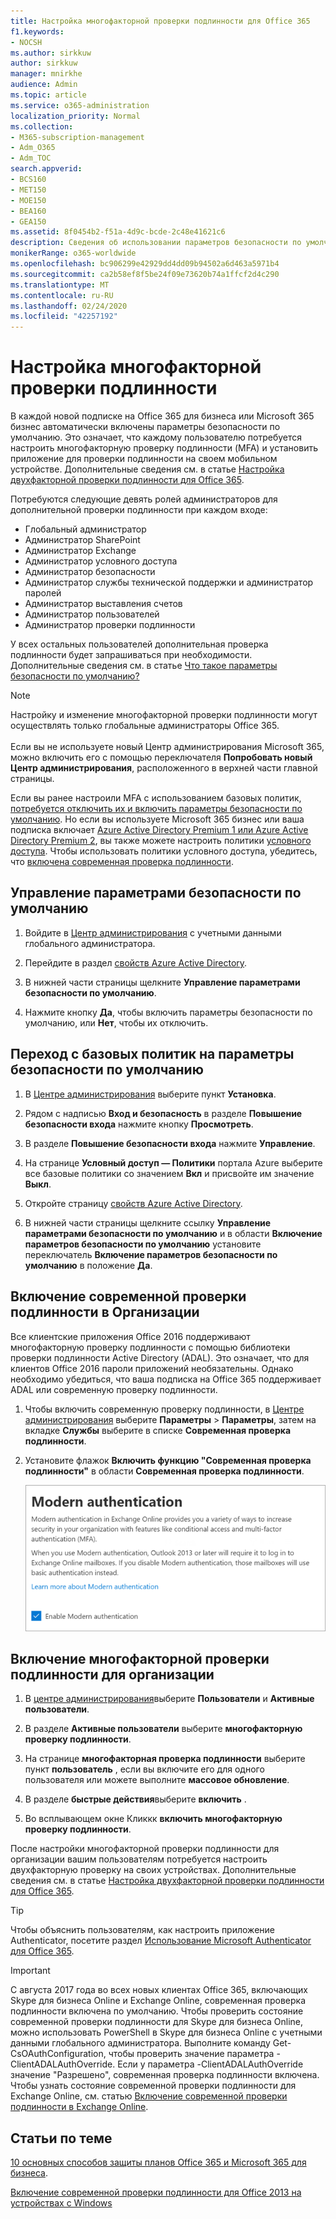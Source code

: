 ```yaml
---
title: Настройка многофакторной проверки подлинности для Office 365
f1.keywords:
- NOCSH
ms.author: sirkkuw
author: sirkkuw
manager: mnirkhe
audience: Admin
ms.topic: article
ms.service: o365-administration
localization_priority: Normal
ms.collection:
- M365-subscription-management
- Adm_O365
- Adm_TOC
search.appverid:
- BCS160
- MET150
- MOE150
- BEA160
- GEA150
ms.assetid: 8f0454b2-f51a-4d9c-bcde-2c48e41621c6
description: Сведения об использовании параметров безопасности по умолчанию с целью настройки многофакторной проверки подлинности для пользователей Office 365.
monikerRange: o365-worldwide
ms.openlocfilehash: bc906299e42929dd4dd09b94502a6d463a5971b4
ms.sourcegitcommit: ca2b58ef8f5be24f09e73620b74a1ffcf2d4c290
ms.translationtype: MT
ms.contentlocale: ru-RU
ms.lasthandoff: 02/24/2020
ms.locfileid: "42257192"
---
```

# <a name="set-up-multi-factor-authentication"></a>Настройка многофакторной проверки подлинности
  
В каждой новой подписке на Office 365 для бизнеса или Microsoft 365 бизнес автоматически включены параметры безопасности по умолчанию. Это означает, что каждому пользователю потребуется настроить многофакторную проверку подлинности (MFA) и установить приложение для проверки подлинности на своем мобильном устройстве. Дополнительные сведения см. в статье [Настройка двухфакторной проверки подлинности для Office 365](https://support.office.com/article/ace1d096-61e5-449b-a875-58eb3d74de14).  

Потребуются следующие девять ролей администраторов для дополнительной проверки подлинности при каждом входе:
- Глобальный администратор
- Администратор SharePoint
- Администратор Exchange
- Администратор условного доступа
- Администратор безопасности
- Администратор службы технической поддержки и администратор паролей
- Администратор выставления счетов
- Администратор пользователей
- Администратор проверки подлинности

У всех остальных пользователей дополнительная проверка подлинности будет запрашиваться при необходимости. Дополнительные сведения см. в статье [Что такое параметры безопасности по умолчанию?](https://docs.microsoft.com/azure/active-directory/fundamentals/concept-fundamentals-security-defaults)

> [!NOTE]
> Настройку и изменение многофакторной проверки подлинности могут осуществлять только глобальные администраторы Office 365. <br><br>
> Если вы не используете новый Центр администрирования Microsoft 365, можно включить его с помощью переключателя **Попробовать новый Центр администрирования**, расположенного в верхней части главной страницы.

Если вы ранее настроили MFA с использованием базовых политик, [потребуется отключить их и включить параметры безопасности по умолчанию](#move-from-baseline-policies-to-security-defaults). Но если вы используете Microsoft 365 бизнес или ваша подписка включает [Azure Active Directory Premium 1 или Azure Active Directory Premium 2](https://azure.microsoft.com/pricing/details/active-directory/), вы также можете настроить политики [условного доступа](https://docs.microsoft.com/azure/active-directory/conditional-access/overview). Чтобы использовать политики условного доступа, убедитесь, что [включена современная проверка подлинности](#enable-multi-factor-authentication-for-your-organization).

## <a name="manage-security-defaults"></a>Управление параметрами безопасности по умолчанию

1. Войдите в [Центр администрирования](https://go.microsoft.com/fwlink/p/?linkid=834822) с учетными данными глобального администратора.
2. Перейдите в раздел [свойств Azure Active Directory](https://portal.azure.com/#blade/Microsoft_AAD_IAM/ActiveDirectoryMenuBlade/Properties).

3. В нижней части страницы щелкните **Управление параметрами безопасности по умолчанию**.
4. Нажмите кнопку **Да**, чтобы включить параметры безопасности по умолчанию, или **Нет**, чтобы их отключить.

## <a name="move-from-baseline-policies-to-security-defaults"></a>Переход с базовых политик на параметры безопасности по умолчанию

1. В [Центре администрирования](https://go.microsoft.com/fwlink/p/?linkid=834822) выберите пункт **Установка**.

2. Рядом с надписью **Вход и безопасность** в разделе **Повышение безопасности входа** нажмите кнопку **Просмотреть**.

3. В разделе **Повышение безопасности входа** нажмите **Управление**. 

4. На странице **Условный доступ — Политики** портала Azure выберите все базовые политики со значением **Вкл** и присвойте им значение **Выкл**.
5. Откройте страницу [свойств Azure Active Directory](https://portal.azure.com/#blade/Microsoft_AAD_IAM/ActiveDirectoryMenuBlade/Properties).
6. В нижней части страницы щелкните ссылку **Управление параметрами безопасности по умолчанию** и в области **Включение параметров безопасности по умолчанию** установите переключатель **Включение параметров безопасности по умолчанию** в положение **Да**. 

## <a name="enable-modern-authentication-for-your-organization"></a>Включение современной проверки подлинности в Организации

Все клиентские приложения Office 2016 поддерживают многофакторную проверку подлинности с помощью библиотеки проверки подлинности Active Directory (ADAL). Это означает, что для клиентов Office 2016 пароли приложений необязательны. Однако необходимо убедиться, что ваша подписка на Office 365 поддерживает ADAL или современную проверку подлинности.

1. Чтобы включить современную проверку подлинности, в [Центре администрирования](https://go.microsoft.com/fwlink/p/?linkid=834822) выберите **Параметры** \> **Параметры**, затем на вкладке **Службы** выберите в списке **Современная проверка подлинности**.

2. Установите флажок **Включить функцию "Современная проверка подлинности"** в области **Современная проверка подлинности‎**. 

    ![Область "Современная проверка подлинности" с установленным флажком включения.](../media/enablemodernauth.png)
    
## <a name="enable-multi-factor-authentication-for-your-organization"></a>Включение многофакторной проверки подлинности для организации
    
1. В [центре администрирования](https://go.microsoft.com/fwlink/p/?linkid=834822)выберите **Пользователи** и **Активные пользователи**.

2. В разделе **Активные пользователи** выберите **многофакторную проверку подлинности**.

3. На странице **многофакторная проверка подлинности** выберите пункт **пользователь** , если вы включите его для одного пользователя или можете выполните **массовое обновление**.

4. В разделе **быстрые действия**выберите **включить** .

5. Во всплывающем окне Кликкк **включить многофакторную проверку подлинности**.

После настройки многофакторной проверки подлинности для организации вашим пользователям потребуется настроить двухфакторную проверку на своих устройствах. Дополнительные сведения см. в статье [Настройка двухфакторной проверки подлинности для Office 365](https://support.office.com/article/ace1d096-61e5-449b-a875-58eb3d74de14).
    
> [!TIP]
> Чтобы объяснить пользователям, как настроить приложение Authenticator, посетите раздел [Использование Microsoft Authenticator для Office 365](https://support.office.com/article/use-microsoft-authenticator-with-office-365-1412611f-ad8d-43ab-807c-7965e5155411?ui=en-US&rs=en-US&ad=US#ID0EAADAAA=_Step_1).


> [!IMPORTANT]
> С августа 2017 года во всех новых клиентах Office 365, включающих Skype для бизнеса Online и Exchange Online, современная проверка подлинности включена по умолчанию. Чтобы проверить состояние современной проверки подлинности для Skype для бизнеса Online, можно использовать PowerShell в Skype для бизнеса Online с учетными данными глобального администратора. Выполните команду Get-CsOAuthConfiguration, чтобы проверить значение параметра -ClientADALAuthOverride. Если у параметра -ClientADALAuthOverride значение "Разрешено", современная проверка подлинности включена.
Чтобы узнать состояние современной проверки подлинности для Exchange Online, см. статью [Включение современной проверки подлинности в Exchange Online](https://docs.microsoft.com/exchange/clients-and-mobile-in-exchange-online/enable-or-disable-modern-authentication-in-exchange-online).

## <a name="related-articles"></a>Статьи по теме

[10 основных способов защиты планов Office 365 и Microsoft 365 для бизнеса](secure-your-business-data.md).

[Включение современной проверки подлинности для Office 2013 на устройствах с Windows](enable-modern-authentication.md)
